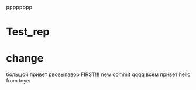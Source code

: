 РРРРРРРР
# Test_rep
# change
большой привет
рвовыпавор
FIRST!!!
new commit
qqqq
всем привет
hello from toyer
